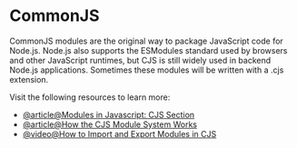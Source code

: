 # CommonJS

CommonJS modules are the original way to package JavaScript code for Node.js. Node.js also supports the ESModules standard used by browsers and other JavaScript runtimes, but CJS is still widely used in backend Node.js applications. Sometimes these modules will be written with a .cjs extension.

Visit the following resources to learn more:

- [@article@Modules in Javascript: CJS Section](https://www.freecodecamp.org/news/modules-in-javascript/#commonjsmodules)
- [@article@How the CJS Module System Works](https://blog.risingstack.com/node-js-at-scale-module-system-commonjs-require/)
- [@video@How to Import and Export Modules in CJS](https://www.youtube.com/watch?v=XTND4rjATXA)
